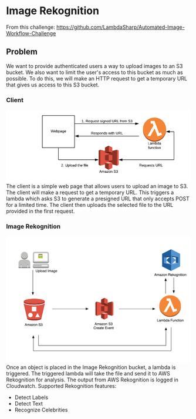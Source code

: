 # Image Rekognition
From this challenge: https://github.com/LambdaSharp/Automated-Image-Workflow-Challenge
  
## Problem
We want to provide authenticated users a way to upload images to an S3 bucket. We also want to limit the user's access to this bucket as much as possible. To do this, we will make an HTTP request to get a temporary URL that gives us access to this S3 bucket. 

### Client
![](diagrams/signed_url_diagram.png)
The client is a simple web page that allows users to upload an image to S3. The client will make a request to get a temporary URL. This triggers a lambda which asks S3 to generate a presigned URL that only accepts POST for a limited time. The client then uploads the selected file to the URL provided in the first request.

### Image Rekognition
![](diagrams/image_rekognition.png)
Once an object is placed in the Image Rekognition bucket, a lambda is triggered. The triggered lambda will take the file and send it to AWS Rekognition for analysis. The output from AWS Rekognition is logged in Cloudwatch.
Supported Rekognition features:
* Detect Labels
* Detect Text
* Recognize Celebrities
